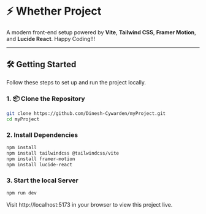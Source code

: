 # ⚡ Whether Project

A modern front-end setup powered by **Vite**, **Tailwind CSS**, **Framer Motion**, and **Lucide React**. Happy Coding!!!

---

## 🛠️ Getting Started

Follow these steps to set up and run the project locally.

### 1. 📦 Clone the Repository

```bash
git clone https://github.com/Dinesh-Cywarden/myProject.git
cd myProject
```

### 2. Install Dependencies
```bash
npm install
npm install tailwindcss @tailwindcss/vite
npm install framer-motion
npm install lucide-react
```
### 3. Start the local Server
```bash
npm run dev
```
Visit http://localhost:5173 in your browser to view this project live.
